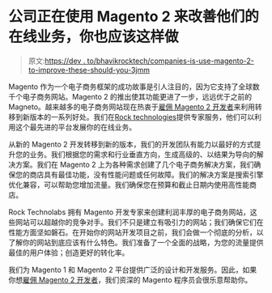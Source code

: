# 公司正在使用 Magento 2 来改善他们的在线业务，你也应该这样做

> 原文:[https://dev . to/bhavikrocktech/companies-is-use-magento-2-to-improve-these-should-you-3jmm](https://dev.to/bhavikrocktech/companies-are-using-magento-2-to-improve-their-online-business-and-so-should-you-3jmm)

Magento 作为一个电子商务框架的成功故事是引人注目的，因为它支持了全球数千个电子商务网站。Magento 2 的推出使其功能更进了一步，远远优于之前的 Magneto。越来越多的电子商务网站现在热衷于[雇佣 Magento 2 开发者](http://rocktechnolabs.com/hire-magento2-developers)来利用转移到新版本的一系列好处。我们在[Rock technologies](http://rocktechnolabs.com/)提供专家服务，他们可以利用这个最先进的平台发展你的在线业务。

从新的 Magento 2 开发转移到新的版本，我们的开发团队有能力以最好的方式提升您的业务。我们根据您的需求和行业垂直方向，生成高级的、以结果为导向的解决方案。我们在 Magento 2 上为各种需求创建了几个电子商务解决方案，我们确保您的商店具有最佳功能，没有性能问题或任何故障。我们的解决方案是搜索引擎优化兼容，可以帮助您增加流量。我们确保您在预算和截止日期内使用高性能商店。

Rock Technolabs 拥有 Magento 开发专家来创建利润丰厚的电子商务网站，这些网站可以超越你的竞争对手。我们不只是建立有吸引力的网站；我们确保它们在性能方面坚如磐石。在开始你的网站开发项目之前，我们会做一个彻底的分析，以了解你的网站到底应该有什么特色。我们准备了一个全面的战略，为您的流量提供最佳的用户体验；创造更好的转化率。

我们为 Magento 1 和 Magento 2 平台提供广泛的设计和开发服务。因此，如果你想[雇佣 Magento 2 开发者](http://rocktechnolabs.com/hire-magento2-developers)，我们资深的 Magento 程序员会很乐意帮助你。